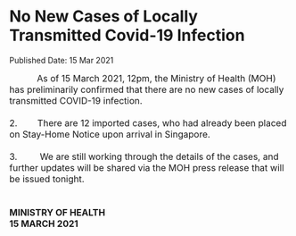<html>
    <meta http-equiv="Content-Type" content="text/html; charset=utf-8"/>
    <meta charset="utf-8"/>
    <title>No New Cases of Locally Transmitted Covid-19 Infection </title>
    <body><h1>No New Cases of Locally Transmitted Covid-19 Infection </h1>
    <p>Published Date: 15 Mar 2021</p> <span style="font-size: 16px;">&nbsp; &nbsp; &nbsp; &nbsp; &nbsp; &nbsp;As of 15 March 2021, 12pm, the Ministry of Health (MOH) has preliminarily confirmed that there are no new cases of locally transmitted COVID-19 infection.<br><br>2.&nbsp; &nbsp; &nbsp; &nbsp; There are 12 imported cases, who had already been placed on Stay-Home Notice upon arrival in Singapore.<br><br>3.&nbsp; &nbsp; &nbsp; &nbsp; &nbsp;We are still working through the details of the cases, and further updates will be shared via the MOH press release that will be issued tonight.<br><br><br><strong>MINISTRY OF HEALTH<br>15 MARCH 2021<br></strong></span><div><span style="font-size: 16px;"><br></span></div></body>
</html>